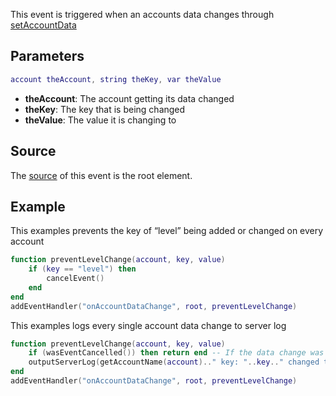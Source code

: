 This event is triggered when an accounts data changes through [setAccountData](/docs/setAccountData.md "wikilink")

Parameters
----------

``` lua
account theAccount, string theKey, var theValue
```

-   **theAccount**: The account getting its data changed
-   **theKey**: The key that is being changed
-   **theValue**: The value it is changing to

Source
------

The [source](/docs/event_system#Event_source.md "wikilink") of this event is the root element.

Example
-------

This examples prevents the key of “level” being added or changed on every account

``` lua
function preventLevelChange(account, key, value)
    if (key == "level") then
        cancelEvent()
    end
end
addEventHandler("onAccountDataChange", root, preventLevelChange)
```

This examples logs every single account data change to server log

``` lua
function preventLevelChange(account, key, value)
    if (wasEventCancelled()) then return end -- If the data change was aborted don't log it.
    outputServerLog(getAccountName(account).." key: "..key.." changed to: "..tostring(value))
end
addEventHandler("onAccountDataChange", root, preventLevelChange)
```
